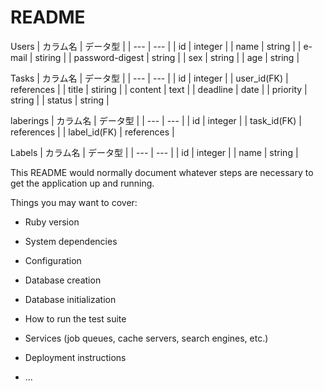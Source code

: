 # README
Users
| カラム名 | データ型 |
| --- | --- |
| id | integer |
| name | string |
| e-mail | stiring |
| password-digest | string |
| sex | string |
| age | string |

Tasks
| カラム名 | データ型 |
| --- | --- |
| id | integer |
| user_id(FK) | references |
| title | stiring |
| content | text |
| deadline | date |
| priority | string |
| status | string |

laberings
| カラム名 | データ型 |
| --- | --- |
| id | integer |
| task_id(FK) | references |
| label_id(FK) | references |

Labels
| カラム名 | データ型 |
| --- | --- |
| id | integer |
| name | string |

This README would normally document whatever steps are necessary to get the
application up and running.

Things you may want to cover:

* Ruby version

* System dependencies

* Configuration

* Database creation

* Database initialization

* How to run the test suite

* Services (job queues, cache servers, search engines, etc.)

* Deployment instructions

* ...
